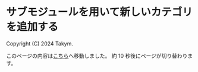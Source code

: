 # サブモジュールを用いて新しいカテゴリを追加する
Copyright (C) 2024 Takym.

このページの内容は[こちら](./blog/general/2024/09/07/add_new_cat.md)へ移動しました。
約 10 秒後にページが切り替わります。

<script>
window.onload = function() {
	setTimeout(function() {
		location.href = "./blog/general/2024/09/07/add_new_cat.md";
	}, 10000);
}
</script>
